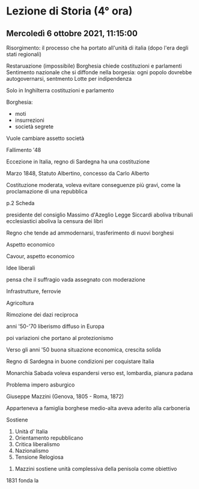 #  Lezione di Storia (4° ora)
## Mercoledì 6 ottobre 2021, 11:15:00

Risorgimento: il processo che ha portato all'unità di italia (dopo l'era degli stati regionali)

Restaruazione (impossibile)
Borghesia chiede costituzioni e parlamenti
Sentimento nazionale che si diffonde nella borgesia:
ogni popolo dovrebbe autogovernarsi, sentmento
Lotte per indipendenza

Solo in Inghilterra costituzioni e parlamento

Borghesia:
* moti
* insurrezioni
* società segrete

Vuole cambiare assetto società

Fallimento $'48$


Eccezione in Italia, regno di Sardegna  ha una costituzione

Marzo $1848$, Statuto Albertino, concesso da Carlo Alberto

Costituzione moderata, voleva evitare conseguenze più gravi, come la proclamazione di una repubblica

p.2 Scheda

presidente del consiglio Massimo d'Azeglio
Legge Siccardi aboliva tribunali ecclesiastici
aboliva la censura dei libri

Regno che tende ad ammodernarsi, trasferimento di nuovi borghesi

Aspetto economico

Cavour, aspetto economico

Idee liberali

pensa che il suffragio vada assegnato con moderazione

Infrastrutture, ferrovie

Agricoltura

Rimozione dei dazi reciproca

anni '50-'70  liberismo diffuso in Europa

poi variazioni che portano al protezionismo

Verso gli anni '50 buona situazione economica, crescita solida

Regno di Sardegna in buone condizioni per coquistare Italia

Monarchia Sabada voleva espandersi verso est, lombardia, pianura padana

Problema impero asburgico


Giuseppe Mazzini (Genova, 1805 - Roma, 1872)

Apparteneva a famiglia borghese medio-alta
aveva aderito alla carboneria

Sostiene 
1. Unità d' Italia
2. Orientamento repubblicano
3. Critica liberalismo
4. Nazionalismo
5.  Tensione Relogiosa

1) Mazzini sostiene unità complessiva della penisola come obiettivo

1831 fonda la 
<!--stackedit_data:
eyJoaXN0b3J5IjpbNDI5MDM4NTA2LDEzOTQ5NjA2ODhdfQ==
-->